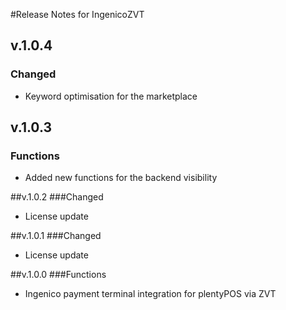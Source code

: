 #Release Notes for IngenicoZVT

## v.1.0.4
### Changed
- Keyword optimisation for the marketplace

## v.1.0.3
### Functions
- Added new functions for the backend visibility

##v.1.0.2
###Changed
- License update

##v.1.0.1
###Changed
- License update

##v.1.0.0
###Functions
- Ingenico payment terminal integration for plentyPOS via ZVT 
